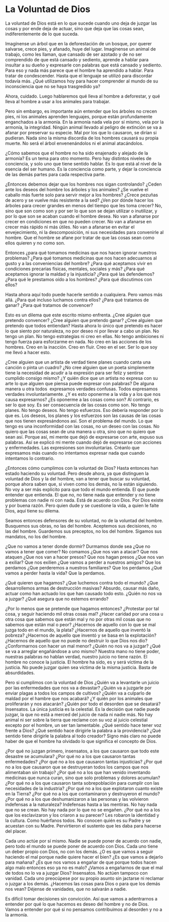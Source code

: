 # La Voluntad de Dios

La voluntad de Dios está en lo que sucede cuando uno deja de juzgar las cosas y por ende deja de actuar, sino que deja que las cosas sean, indiferentemente de lo que suceda.

Imagínense un árbol que en la deforestación de un bosque, por querer salvarse, crece pies, y afanado, huye del lugar. Imagínense un animal de trabajo, como les llaman, que cansado de ser azotado y de no ser comprendido de que está cansado y sediento, aprende a hablar para insultar a su dueño y expresarle con palabras que está cansado y sediento. Para eso y nada más parece que el hombre ha aprendido a hablar. Para tratar de condescender. Hasta que el lenguaje se utilizó para discordar todavía más. ¿Qué utilizamos hoy para hacer comprender al mundo de su inconsciencia que no se haya trasgredido ya?

Ahora, cuidado. Luego hablaremos qué lleva al hombre a deforestar, y qué lleva al hombre a usar a los animales para trabajar.

Pero sin embargo, es importante aún entender que los árboles no crecen pies, ni los animales aprenden lenguajes, porque están profundamente enganchados a la armonía. En la armonía nada vela por sí mismo, vela por la armonía, la integridad. Ningún animal llevado al peligro de extinción se va a afanar por preservar su especie. Mal por los que lo causaron, se dirían si pudieran. Nada sino la misma discordia de los hombres causará su propia muerte. No será el árbol envenenándolos ni el animal atacándolos.

¿Cómo sabemos que el hombre no ha sido enajenado y alejado de la armonía? Es un tema para otro momento. Pero hay distintos niveles de conciencia, y solo uno que tiene sentido hablar. Es lo que está al nivel de la esencia del ser humano. Es la conciencia como parte, y dejar la conciencia de las demás partes para cada respectiva parte.

¿Entonces debemos dejar que los hombres nos sigan controlando? ¿Ceden ante los deseos del hombre los árboles y los animales? ¿Se vuelve el caballo más fuerte solo para servir mejor a los hombres? ¿Crece pezuñas de acero y se vuelve más resistente a la sed? ¿Ven por dónde hacer los árboles para crecer grandes en menos del tiempo que les toma crecer? No, sino que son como son y por ser lo que son se dejan utilizar o inutilizar, y por lo que son se acaban cuando el hombre desea. No van a afanarse por crecer en condiciones en que no pueden crecer. No van a afanarse en crecer más rápido ni más útiles. No van a afanarse en evitar el envejecimiento, ni la descomposición, ni sus necesidades para convenirle al hombre. Que el hombre se afane por tratar de que las cosas sean como ellos quieren y no como son.

Entonces ¿para qué tomamos medicinas que nos hacen ignorar nuestros problemas? ¿Para qué tomamos medicinas que nos hacen adecuarnos al gusto y a las conveniencias del hombre? ¿Para qué aceptamos vivir en condiciones precarias físicas, mentales, sociales y más? ¿Para qué aceptamos ignorar la maldad y la injusticia? ¿Para qué las defendemos? ¿Para qué le prestamos oído a los hombres? ¿Para qué discutimos con ellos?

Hasta ahora aquí todo puede hacerle sentido a cualquiera. Pero vamos más allá. ¿Para qué incluso luchamos contra ellos? ¿Para qué tratamos de ganar? ¿Para qué tratamos de convencer?

Esto es un dilema que este escrito mismo enfrenta. ¿Cree alguien que pretendo convencer? ¿Cree alguien que pretendo ganar? ¿Cree alguien que pretendo que todos entiendan? Hasta ahora lo único que pretendo es hacer lo que siento por naturaleza, no por deseo ni por llevar a cabo un plan. No tengo un plan. No tengo estrategias ni creo en ellas. No tengo ambiciones ni tengo fuerza para esforzarme en nada. No creo en las acciones de los hombres. Creo en la inacción. Creo en fluir. Creo en el ser. Ser lo que soy me llevó a hacer esto.

¿Cree alguien que un artista de verdad tiene planes cuando canta una canción o pinta un cuadro? ¿No cree alguien que un poeta simplemente tiene la necesidad de acudir a la expresión para ser feliz y sentirse cumplido consigo mismo? ¿Y quién dice que un artista no expresa con su arte lo que alguien que piensa puede expresar con palabras? De alguna manera u otra todos  expresamos verdades confusas. Todos expresamos verdades involuntariamente. ¿Y es esto oponerme a la vida y a los que nos causa expresarnos? ¿Es oponerme a las cosas como son? Al contrario, es ser lo que soy. Es ser consecuencia de las cosas como son. No tengo planes. No tengo deseos. No tengo esfuerzos. Eso debería responder por lo que es. Los deseos, los planes y los esfuerzos son las causas de las cosas que nos tienen expresándonos así. Son el problema del mundo. Lo que tengo es una inconformidad con las cosas, no un deseo con las cosas. No quiero que las cosas sean de una manera u otra, sino que no quiero que sean así. Porque así, mi mente que dejó de expresarse con arte, expuso sus palabras. Así se explicó mi mente cuando dejó de expresarse con acciones y enfermedades. Las expresiones son involuntarias. Créanlo que expresamos más cuando no intentamos expresar nada que cuando intentamos lo contrario.

¿Entonces cómo cumplimos con la voluntad de Dios? Hasta entonces han estado haciendo su voluntad. Pero desde ahora, ya que distinguen la voluntad de Dios y la del hombre, van a tener que buscar su voluntad, porque ahora saben que, si viven como los demás, no la están siguiendo. No voy a ser más explícito para que todo el mundo entienda. El que puede entender que entienda. El que no, no tiene nada que entender y no tiene problemas con nadie ni con nada. Está de acuerdo con Dios. Por Dios existe y por buena razón. Pero quien dude y se cuestione la vida, a quien le falte Dios, aquí tiene su dilema.

Seamos entonces defensores de su voluntad, no de la voluntad del hombre. Busquemos sus obras, no las del hombre. Aceptemos sus decisiones, no las del hombre. Guardemos sus preceptos, no los del hombre. Sigamos sus mandatos, no los del hombre.

¿Que no vamos a tener donde dormir? Durmamos donde sea ¿Que no vamos a tener que comer? No comamos ¿Que nos van a atacar? Que nos ataquen ¿Que nos van a hacer presos? Que nos hagan presos ¿Que nos van a exiliar? Que nos exilien ¿Que vamos a perder a nuestros amigos? Que los perdamos ¿Que perderemos a nuestros familiares? Que los perdamos ¿Qué vamos a perder hasta la vida? Que la perdamos.

¿Qué quieren que hagamos? ¿Que luchemos contra todo el mundo? ¿Que desarrollemos armas de destrucción masivas? Absurdo, causar más daño, actuar como han actuado los que han causado todo esto. ¿Quién no nos va a juzgar? ¿Qué asegura que no estemos errando?

¿Por lo menos que se pretende que hagamos entonces? ¿Protestar por tal cosa, y seguir haciendo mil otras cosas mal? ¿Hacer caridad por una cosa u otra cosa que sabemos que están mal y no por otras mil cosas que no sabemos que están mal o peor? ¿Hacernos de aquello con lo que se mal juzga todo en el mundo, la plata? ¿Hacernos de aquello que inventó la pobreza? ¿Hacernos de aquello que inventó y se basa en la explotación? ¿Hacernos de aquello que no puede no destruir lo que Dios nos dio? ¿Conformarnos con hacer un mal menor? ¿Quién no nos va a juzgar? ¿Qué se va a arreglar engañándose a uno mismo? Nuestra mano no tiene poder, nuestras palabras no hablan verdad, nuestro juicio no tiene razón. El hombre no conoce la justicia. El hombre ha sido, es y será víctima de la justicia. No puede juzgar quien sea víctima de la misma justicia. Basta de absurdidades.

Pero si cumplimos con la voluntad de Dios ¿Quién va a levantarle un juicio por las enfermedades que nos va a devastar? ¿Quién va a juzgarle por enviar plagas a todos los campos de cultivos? ¿Quién va a culparlo de maldad por el hambre que nos acabará? ¿Y quién por los animales que proliferarán y nos atacarán? ¿Quién por todo el desorden que se desatará? Insensatos. La única justicia es la celestial. Es la decisión que nadie puede juzgar, la que no está a merced del juicio de nada ni nadie más. No hay animal ni ser sobre la tierra que reclame con su voz al juicio celestial excepto por el hombre, un ser tan lamentable. ¿Qué sentido hace tener voz frente a Dios? ¿Qué sentido hace dirigirle la palabra a la providencia? ¿Qué sentido tiene dirigirle la palabra al todo creador? Signo más claro no puede haber de que el hombre ha olvidado lo que significa el concepto de Dios.

¿Por qué no juzgan primero, insensatos, a los que causaron que todo este desastre se acumulara? ¿Por qué no a los que causaron tantas enfermedades? ¿Por qué no a los que causaron tantas injusticias? ¿Por qué no a los que causaron que se destruyeran todos los campos que nos alimentaban sin trabajo? ¿Por qué no a los que han venido inventando medicinas que nunca curan, sino que solo problemas y dolores acumulan? ¿Por qué no a los que causaron tanta sobrepoblación para cumplir con las necesidades de la industria? ¿Por qué no a los que explotaron cuanto existe en la Tierra? ¿Por qué no a los que contaminaron y destruyeron el mundo? ¿Por qué no a los que deshumanizaron a las personas y las volvieron indefensas a la naturaleza? Indefensas hasta a las mentiras. No hay nada que no se crean. No hay nada por lo que no se engañen. ¿Por qué no a los que los esclavizaron y los criaron a su parecer? Les robaron la identidad y la cultura. Como huérfanos todos. No conocen quién es su Padre y se acuestan con su Madre. Pervirtieron el sustento que les daba para hacerse del placer.

Cada uno actúe por sí mismo. Nadie se puede poner de acuerdo con nadie, pero todo el mundo se puede poner de acuerdo con Dios. Cada uno tiene un deber propio con Dios, no con los demás. ¿O es que vamos a seguir haciendo el mal porque nadie quiere hacer el bien? ¿Es que vamos a dejarlo para mañana? ¿Es que nos vamos a engañar de que porque todos hacen algo malo entonces eso ya no es malo? ¿Vamos a engañarnos de que el mal de todos no lo va a juzgar Dios? Insensatos. No actúen tampoco con vanidad. Cada uno preocúpese por su propio asunto sin jactarse ni reclamar o juzgar a los demás. ¿Hacemos las cosas para Dios o para que los demás nos vean? Déjense de vanidades, que no salvarán a nadie.

Es difícil tomar decisiones sin convicción. Así que vamos a adentrarnos a entender por qué lo que hacemos es deseo del hombre y no de Dios. Vamos a entender por qué si no pensamos contribuimos al desorden y no a la armonía.